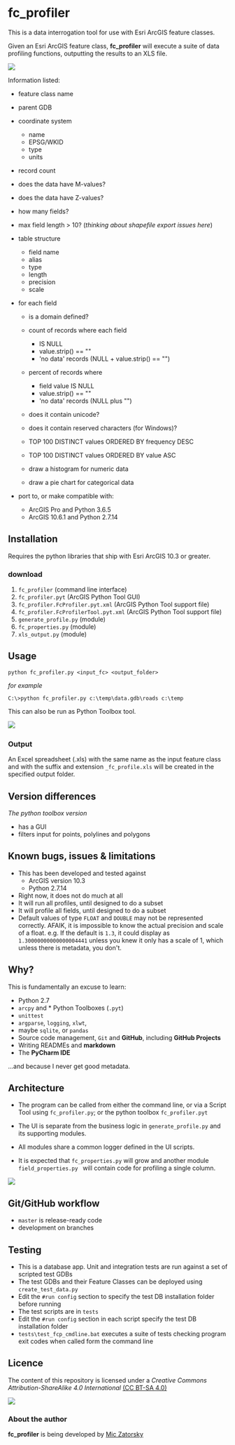 # fc_profiler

This is a data interrogation tool for use with Esri ArcGIS feature classes.

Given an Esri ArcGIS feature class, **fc_profiler** will execute a suite of data profiling functions, outputting the results to an XLS file.

![](https://www.lucidchart.com/publicSegments/view/9eb06e12-0cc7-46c1-90e6-280c288729a1/image.png)

Information listed:
* feature class name
* parent GDB
* coordinate system 
    * name
    * EPSG/WKID
    * type
    * units
 
* record count
* does the data have M-values?
* does the data have Z-values?
* how many fields?
* max field length > 10? (_thinking about shapefile export issues here_)
* table structure
    * field name
    * alias
    * type
    * length
    * precision
    * scale
    
* for each field
    * is a domain defined?
    * count of records  where each field 
        * IS NULL
        * value.strip() == ""
        * 'no data' records (NULL + value.strip() == "")

    * percent of records where 
        * field value IS NULL
        * value.strip() == ""
        * 'no data' records (NULL plus "")

   * does it contain unicode?
   * does it contain reserved characters (for Windows)?
   * TOP 100 DISTINCT values ORDERED BY frequency DESC
   * TOP 100 DISTINCT values ORDERED BY value ASC
   * draw a histogram for numeric data
   * draw a pie chart for categorical data 

* port to, or make compatible with: 
    * ArcGIS Pro and Python 3.6.5 
    * ArcGIS 10.6.1 and Python 2.7.14
&nbsp;

## Installation
Requires the python libraries that ship with Esri ArcGIS 10.3 or greater.
&nbsp;

### download

1. ```fc_profiler``` (command line interface) 
2. ```fc_profiler.pyt``` (ArcGIS Python Tool GUI)
3. ```fc_profiler.FcProfiler.pyt.xml``` (ArcGIS Python Tool support file)
4. ```fc_profiler.FcProfilerTool.pyt.xml``` (ArcGIS Python Tool support file)
5. ```generate_profile.py``` (module)
6. ```fc_properties.py``` (module)
7. ```xls_output.py``` (module)



## Usage
```
python fc_profiler.py <input_fc> <output_folder>
```

_for example_
```
C:\>python fc_profiler.py c:\temp\data.gdb\roads c:\temp
```

This can also be run as Python Toolbox tool.

![](https://www.lucidchart.com/publicSegments/view/3c1eea03-7cec-45dc-bed8-49b76b92ac7a/image.png)
&nbsp;

### Output
An Excel spreadsheet (.xls) with the same name as the input feature class and with the suffix and extension ```_fc_profile.xls``` will be created in the specified output folder. 
&nbsp;

## Version differences
_The python toolbox version_
* has a GUI
* filters input for points, polylines and polygons 

## Known bugs, issues & limitations
* This has been developed and tested against
    * ArcGIS version 10.3
    * Python 2.7.14
* Right now, it does not do much at all
* It will run all profiles, until designed to do a subset
* It will profile all fields, until designed to do a subset
* Default values of type ```FLOAT``` and ```DOUBLE``` may not be represented correctly.  AFAIK, it is impossible to know the actual precision and scale of a float.  e.g. If the default is ```1.3```, it could display as ```1.30000000000000004441``` unless you knew it only has a scale of 1, which unless there is metadata, you don't.   
   


## Why?
This is fundamentally an excuse to learn:
* Python 2.7 
* ```arcpy``` and * Python Toolboxes (```.pyt```)
* ```unittest```
* ```argparse```, ```logging```, ```xlwt```,
* maybe ```sqlite```, or ```pandas```
* Source code management, ```Git``` and **GitHub**, including **GitHub Projects** 
* Writing READMEs and **markdown**
* The **PyCharm IDE**

...and because I never get good metadata.
&nbsp;

## Architecture
* The program can be called from either the command line, or via a Script Tool using ```fc_profiler.py```; or the python toolbox  ```fc_profiler.pyt```

* The UI is separate from the business logic in ```generate_profile.py``` and its supporting modules. 

* All modules share a common logger defined in the UI scripts.

* It is expected that ```fc_properties.py``` will grow and another module ```field_properties.py ``` will contain code for profiling a single column.

![](https://www.lucidchart.com/publicSegments/view/552e52aa-4b6d-4200-9a65-e5b96fc0b415/image.png)


## Git/GitHub workflow
* ```master``` is release-ready code
* development on branches

## Testing
* This is a database app.  Unit and integration tests are run against a set of scripted test GDBs
* The test GDBs and their Feature Classes can be deployed using ```create_test_data.py```   
* Edit the ```#run config``` section to specify the test DB installation folder  before running
* The test scripts are in ```tests```
* Edit the ```#run config``` section in each script specify the test DB installation folder
* ```tests\test_fcp_cmdline.bat``` executes a suite of tests checking program exit codes when called form the command line 

## Licence
The content of this repository is licensed under a _Creative Commons Attribution-ShareAlike 4.0 International_ [(CC BT-SA 4.0)](https://creativecommons.org/licenses/by-sa/4.0/)

![](https://i.creativecommons.org/l/by-sa/4.0/88x31.png)


### About the author
**fc_profiler** is being developed by [Mic Zatorsky](https://www.linkedin.com/in/michaelzatorsky)

